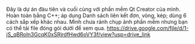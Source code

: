 Đây là dự án đàu tiên và cuối cùng với phần mềm Qt Creator của mình.
Hoàn toàn bằng C++; áp dụng Danh sách liên kết đơn, vòng, kép; dùng 6 cách sắp xếp khác nhau.
Mình chưa rảnh chụp ảnh phần mềm nhưng bạn có thể tải file đóng gói dưới để xem qua.
https://drive.google.com/file/d/1-jS_qBRoln3GcqK0xSRjrdfHwd6oVY3f/view?usp=drive_link
